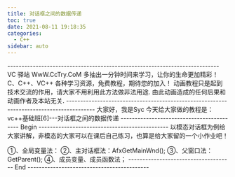 ```yaml
---
title: 对话框之间的数据传递
toc: true
date: 2021-08-11 19:18:35
categories:
  - C++
sidebar: auto
---
```


\---------------------------------------------------------------------------
VC 驿站
WwW.CcTry.CoM
多抽出一分钟时间来学习，让你的生命更加精彩！
C、C++、VC++ 各种学习资源，免费教程，期待您的加入！
动画教程只是起到技术交流的作用，请大家不用利用此方法做非法用途.
由此动画造成的任何后果和动画作者及本站无关.
\----------------------------------------------------------------------------------------
大家好，我是Syc
今天给大家做的教程是：
vc++基础班[6]---对话框之间的数据传递
------------------------------------------ Begin ----------------------------------------------
以模态对话框为例给大家讲解，非模态的大家可以在课后自己练习，也算是给大家留的一个小作业吧！

①、全局变量法：
②、主对话框法：AfxGetMainWnd();
③、父窗口法：GetParent();
④、成员变量、成员函数法；
------------------------------------- End -------------------------------------------
